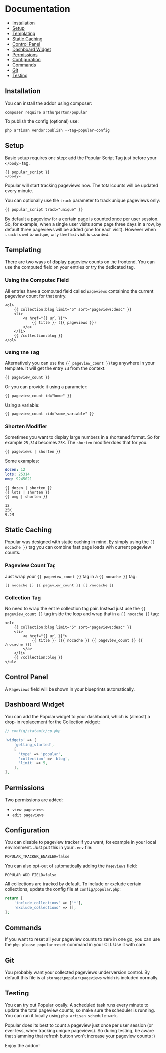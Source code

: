# Documentation

* [Installation](#installation)
* [Setup](#setup)
* [Templating](#templating)
* [Static Caching](#static-caching)
* [Control Panel](#control-panel)
* [Dashboard Widget](#dashboard-widget)
* [Permissions](#permissions)
* [Configuration](#configuration)
* [Commands](#commands)
* [Git](#git)
* [Testing](#testing)

<a name="installation"></a>
## Installation

You can install the addon using composer:

```
composer require arthurperton/popular
```

To publish the config (optional) use:

```
php artisan vendor:publish --tag=popular-config
```

<a name="setup"></a>
## Setup

Basic setup requires one step: add the Popular Script Tag just before your `</body>` tag.

```antlers
{{ popular_script }}
</body>
```

Popular will start tracking pageviews now. The total counts will be updated every minute.

You can optionally use the `track` parameter to track unique pageviews only:
 
```antlers
{{ popular_script track="unique" }}
```

By default a pageview for a certain page is counted once per user session. So, for example, when a single user visits some page three days in a row, by default three pageviews will be added (one for each visit). However when `track` is set to `unique`, only the first visit is counted.

<a name="templating"></a>
## Templating

There are two ways of display pageview counts on the frontend. You can use the computed field on your entries or try the dedicated tag. 

### Using the Computed Field

All entries have a computed field called `pageviews` containing the current pageview count for that entry.

```antlers
<ol>
    {{ collection:blog limit="5" sort="pageviews:desc" }}
    <li>
        <a href="{{ url }}">
            {{ title }} ({{ pageviews }})
        </a>
    </li>
    {{ /collection:blog }}
</ol>
```

### Using the Tag

Alternatively you can use the `{{ pageview_count }}` tag anywhere in your template. It will get the entry `id` from the context:

```antlers
{{ pageview_count }}
```

Or you can provide it using a parameter:

```antlers
{{ pageview_count id="home" }}
```

Using a variable:

```antlers
{{ pageview_count :id="some_variable" }}
```

### Shorten Modifier

Sometimes you want to display large numbers in a shortened format. So for example `25,314` becomes `25K`. The `shorten` modifier does that for you.

```antlers
{{ pageviews | shorten }}
```

Some examples:

```yaml
dozen: 12
lots: 25314
omg: 9245021
```

```antlers
{{ dozen | shorten }}
{{ lots | shorten }}
{{ omg | shorten }}
```

```html
12
25K
9.2M
```

<a name="static-caching"></a>
## Static Caching

Popular was designed with static caching in mind. By simply using the `{{ nocache }}` tag you can combine fast page loads with current pageview counts.

### Pageview Count Tag

Just wrap your `{{ pageview_count }}` tag in a `{{ nocache }}` tag:

```antlers
{{ nocache }} {{ pageview_count }} {{ /nocache }}
```

### Collection Tag

No need to wrap the entire collection tag pair. Instead just use the `{{ pageview_count }}` tag inside the loop and wrap that in a `{{ nocache }}` tag:

```antlers
<ol>
    {{ collection:blog limit="5" sort="pageviews:desc" }}
    <li>
        <a href="{{ url }}">
            {{ title }} ({{ nocache }} {{ pageview_count }} {{ /nocache }})
        </a>
    </li>
    {{ /collection:blog }}
</ol>
```
<a name="control-panel"></a>
## Control Panel

A `Pageviews` field will be shown in your blueprints automatically.

<a name="dashboard-widget"></a>
## Dashboard Widget

You can add the Popular widget to your dashboard, which is (almost) a drop-in replacement for the Collection widget:

```php
// config/statamic/cp.php
 
'widgets' => [
    'getting_started',
    [ 
      'type' => 'popular',
      'collection' => 'blog',
      'limit' => 5,
    ], 
],
```

<a name="permissions"></a>
## Permissions

Two permissions are added:

* `view pageviews`
* `edit pageviews`


<a name="configuration"></a>
## Configuration

You can disable to pageview tracker if you want, for example in your local environment. Just put this in your `.env` file:

```env
POPULAR_TRACKER_ENABLED=false
```

You can also opt-out of automatically adding the `Pageviews` field:

```env
POPULAR_ADD_FIELD=false
```

All collections are tracked by default. To include or exclude certain collections, update the config file at `config/popular.php`:

```php
return [
    'include_collections' => ['*'],
    'exclude_collections' => [],
];
```

<a name="commands"></a>
## Commands

If you want to reset all your pageview counts to zero in one go, you can use the `php please popular:reset` command in your CLI. Use it with care.

<a name="git"></a>
## Git

You probably want your collected pageviews under version control. By default this file is at `storage\popular\pageviews` which is included normally.

<a name="testing"></a>
## Testing

You can try out Popular locally. A scheduled task runs every minute to update the total pageview counts, so make sure the scheduler is running. You can run it locally using `php artisan schedule:work`.

Popular does its best to count a pageview just once per user session (or ever less, when tracking unique pageviews). So during testing, be aware that slamming that refresh button won't increase your pageview counts :)

Enjoy the addon!
